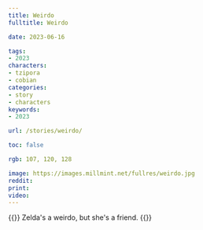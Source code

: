 ```yaml
---
title: Weirdo
fulltitle: Weirdo

date: 2023-06-16

tags:
- 2023
characters:
- tzipora
- cobian
categories:
- story
- characters
keywords:
- 2023

url: /stories/weirdo/

toc: false

rgb: 107, 120, 128

image: https://images.millmint.net/fullres/weirdo.jpg
reddit:
print:
video:
---
```

{{<note caption>}}
Zelda's a weirdo, but she's a friend.
{{</note>}}
